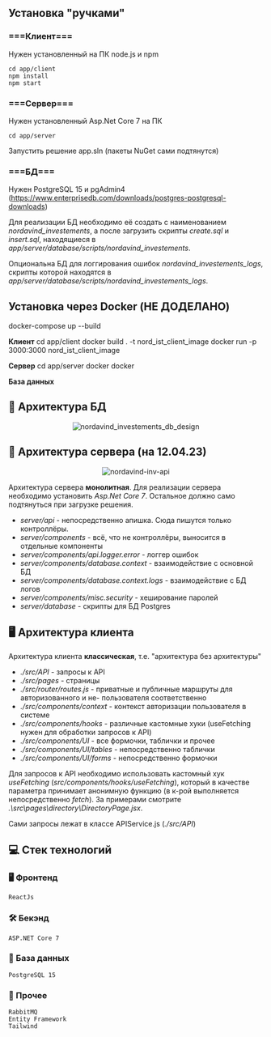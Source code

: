## Установка "ручками"

### ===Клиент===
Нужен установленный на ПК node.js и npm
```
cd app/client
npm install
npm start
```
### ===Сервер===
Нужен установленный Asp.Net Core 7 на ПК
```
cd app/server
```
Запустить решение app.sln (пакеты NuGet сами подтянутся)


### ===БД===

Нужен PostgreSQL 15 и pgAdmin4 (https://www.enterprisedb.com/downloads/postgres-postgresql-downloads)

Для реализации БД необходимо её создать с наименованием *nordavind_investements*, а после загрузить скрипты *create.sql* и *insert.sql*, находящиеся в *app/server/database/scripts/nordavind_investements*.

Опциональна БД для логгирования ошибок *nordavind_investements_logs*, скрипты которой находятся в *app/server/database/scripts/nordavind_investements_logs*.



## Установка через Docker (НЕ ДОДЕЛАНО)

docker-compose up --build

**Клиент**
cd app/client
docker build . -t nord_ist_client_image
docker run -p 3000:3000 nord_ist_client_image

**Сервер**
cd app/server
docker
docker

**База данных**




## :floppy_disk: Архитектура БД

<div align="center">

![nordavind_investements_db_design](https://user-images.githubusercontent.com/86602542/230714116-9dab8a54-317d-422a-9b90-23dbf099885c.svg)

</div>




## :game_die: Архитектура сервера (на 12.04.23)

<div align="center">

![nordavind-inv-api](https://user-images.githubusercontent.com/86602542/231350545-6e2d9f05-63a8-4344-806c-577baf45bc5c.svg)

</div>

Архитектура сервера **монолитная**. Для реализации сервера необходимо установить *Asp.Net Core 7*. Остальное должно само подтянуться при загрузке решения.

- *server/api* - непосредственно апишка. Сюда пишутся только контроллёры.
- *server/components* - всё, что не контроллёры, выносится в отдельные компоненты
- *server/components/api.logger.error* - логгер ошибок
- *server/components/database.context* - взаимодействие с основной БД
- *server/components/database.context.logs* - взаимодействие с БД логов
- *server/components/misc.security* - хеширование паролей
- *server/database* - скрипты для БД Postgres




## :desktop_computer: Архитектура клиента

Архитектура клиента **классическая**, т.е. "архитектура без архитектуры"

- *./src/API* - запросы к API
- *./src/pages* - страницы
- *./src/router/routes.js* - приватные и публичные маршруты для авторизованного и не- пользователя соответственно
- *./src/components/context* - контекст авторизации пользователя в системе
- *./src/components/hooks* - различные кастомные хуки (useFetching нужен для обработки запросов к API)
- *./src/components/UI* - все формочки, таблички и прочее
- *./src/components/UI/tables* - непосредственно таблички
- *./src/components/UI/forms* - непосредственно формочки

Для запросов к API необходимо использовать кастомный хук *useFetching* (*src/components/hooks/useFetching*), который в качестве параметра принимает анонимную функцию (в к-рой выполняется непосредственно *fetch*). За примерами смотрите *.\src\pages\directory\DirectoryPage.jsx*.

Сами запросы лежат в классе APIService.js (*./src/API*)




## :computer: Стек технологий
### :desktop_computer: Фронтенд
```
ReactJs
```
### :hammer_and_wrench: Бекэнд
```
ASP.NET Core 7
```
### :floppy_disk: База данных
```
PostgreSQL 15
```
### :scroll: Прочее
```
RabbitMQ
Entity Framework
Tailwind
```
